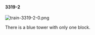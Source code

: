#### 3319-2
![train-3319-2-0.png](https://github.com/lil-lab/nlvr/raw/master/nlvr/train/images/44/train-3319-2-0.png "train-3319-2-0.png")

There is a blue tower with only one block.